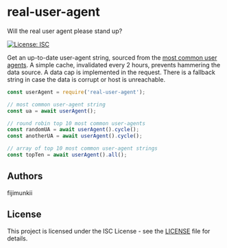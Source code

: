 # real-user-agent
Will the real user agent please stand up?

[![License: ISC](https://img.shields.io/npm/l/real-user-agent.svg)](https://opensource.org/licenses/ISC)

Get an up-to-date user-agent string, sourced from the [most common user agents](https://techblog.willshouse.com/2012/01/03/most-common-user-agents/). A simple cache, invalidated every 2 hours, prevents hammering the data source. A data cap is implemented in the request. There is a fallback string in case the data is corrupt or host is unreachable.

```js
const userAgent = require('real-user-agent');

// most common user-agent string
const ua = await userAgent();

// round robin top 10 most common user-agents
const randomUA = await userAgent().cycle();
const anotherUA = await userAgent().cycle();

// array of top 10 most common user-agent strings
const topTen = await userAgent().all();
```

## Authors

fijimunkii

## License

This project is licensed under the ISC License - see the [LICENSE](LICENSE.txt) file for details.
